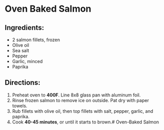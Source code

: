 # Oven Baked Salmon

## Ingredients:

- 2 salmon fillets, frozen
- Olive oil
- Sea salt
- Pepper
- Garlic, minced
- Paprika

## Directions:

1. Preheat oven to **400F**. Line 8x8 glass pan with aluminum foil.
2. Rinse frozen salmon to remove ice on outside. Pat dry with paper towels. 
3. Rub fillets with olive oil, then top fillets with salt, pepper, garlic, and paprika. 
4. Cook **40-45 minutes**, or until it starts to brown.# Oven-Baked Salmon 
